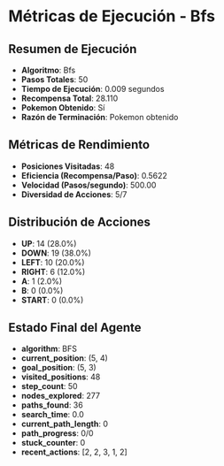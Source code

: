 # Métricas de Ejecución - Bfs

## Resumen de Ejecución
- **Algoritmo**: Bfs
- **Pasos Totales**: 50
- **Tiempo de Ejecución**: 0.009 segundos
- **Recompensa Total**: 28.110
- **Pokemon Obtenido**: Sí
- **Razón de Terminación**: Pokemon obtenido

## Métricas de Rendimiento
- **Posiciones Visitadas**: 48
- **Eficiencia (Recompensa/Paso)**: 0.5622
- **Velocidad (Pasos/segundo)**: 500.00
- **Diversidad de Acciones**: 5/7

## Distribución de Acciones
- **UP**: 14 (28.0%)
- **DOWN**: 19 (38.0%)
- **LEFT**: 10 (20.0%)
- **RIGHT**: 6 (12.0%)
- **A**: 1 (2.0%)
- **B**: 0 (0.0%)
- **START**: 0 (0.0%)

## Estado Final del Agente
- **algorithm**: BFS
- **current_position**: (5, 4)
- **goal_position**: (5, 3)
- **visited_positions**: 48
- **step_count**: 50
- **nodes_explored**: 277
- **paths_found**: 36
- **search_time**: 0.0
- **current_path_length**: 0
- **path_progress**: 0/0
- **stuck_counter**: 0
- **recent_actions**: [2, 2, 3, 1, 2]
